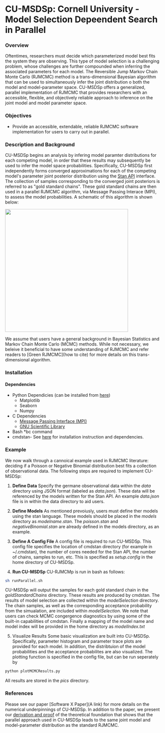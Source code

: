 # CU-MSDSp: Cornell University - Model Selection Depeendent Search in Parallel 

### Overview 
Oftentimes, researchers must decide which parameterized model best fits the system they are observing. This type of model selection is a challenging problem, whose challenges are further compounded when inferring the associated parameters for each model. The Reversible Jump Markov Chain Monte Carlo (RJMCMC) method is a trans-dimensional Bayesian algorithm that can be used to simultaneously infer the joint distribution o both the model and model-parameter space. CU-MSDSp offers a generalized, parallel implementation of RJMCMC that provides researchers with an accessible, flexible, and objectively reliable approach to inference on the joint model and model parameter space. 

### Objectives 
* Provide an accessible, extendable, reliable RJMCMC software implementation for users to carry out in parallel. 

### Description and Background
CU-MSDSp begins an analysis by infering model paramter distributions for each competing model, in order that these results may subsequently be used to infer the model space probabilities. Specifically, CU-MSDSp first independently forms converged approximations for each of the competing model's parameter joint posterior distribution using the [Stan API](https://mc-stan.org/) interface. The collection of samples corresponding to the converged joint posteriors is referred to as "gold standard chains". These gold standard chains are then used in a parallel RJMCMC algorithm, via Message Passing Interace (MPI), to assess the model probabilities. A schematic of this algorithm is shown below: 

<img src="docs/rjmcmcDiagram/rjmcmcDiagram.png" align="center" width="400" />

We assume that users have a general background in Bayesian Statistics and Markov Chain Monte Carlo (MCMC) methods. While not necessary, we beleive it beneficial to have some understanding of RJMCMC and refer readers to [Green RJMCMC](how to cite) for more details on this trans-dimensional algorithm. 

### Installation 
#### Dependencies 
* Python Dependicies (can be installed from [here](https://www.scipy.org/install.html))
	* Matplotlib 
 	* Seaborn
	* Numpy 
* C Dependencies 
	* [Message Passing Interface (MPI)](https://www.open-mpi.org/)
	* [GNU Scientific Library](https://www.gnu.org/software/gsl/)
* Bash
	*bc command 
* cmdstan- See [here](https://mc-stan.org/docs/2_24/cmdstan-guide/cmdstan-installation.html#git-clone.section)  for installation instruction and dependencies. 

### Example 
We now walk through a cannoical example used in RJMCMC literature: deciding if a Poisson or Negative Binomial distribution best fits a collection of observational data. The following steps are required to implement CU-MSDSp:

1. **Define Data** 
	Specify the germane observational data within the *data* directory using JSON format (labeled as *data.json*). These data will be referenced by the models written for the Stan API. An example *data.json* file is in within the data directory to aid users. 

2. **Define Models**
	As mentioned prevoiusly, users must define ther models using the stan language. These models should be placed in the *models* directory as *modelname.stan*. The *poisson.stan* and *negativeBinomial.stan* are already defined in the models directory, as an example. 

3. **Define A Config File** 
	A config file is required to run CU-MSDSp. This config file specifies the location of cmdstan directory (for example in ~/.cmdstan), the number of cores needed for the Stan API, the number of chains, samples to run, etc. This is specified as *setup.config* in the home directory of CU-MSDSp. 

4. **Run CU-MSDSp** 
CU-RJMCMp is run in bash as follows:

```bash
sh runParallel.sh
```

CU-MSDSp will output the samples for each gold standard chain in the *goldStandardChains* directory. These results are produced by cmdstan. The results of model selection are collected within the *modelSelection* directory. The chain samples, as well as the corresponding acceptance probability from the simualation, are included within *modelSelection*. We note that users can check MCMC congergence diagnostics by using some of the built-in capabilities of cmdstan. Finally a mapping of the model name and model index will be provided in the home directory as *modelIndex.txt*

5. Visualize Results
Some basic visualization are built into CU-MSDSp. Specifically, parameter histogram and parameter trace plots are provided for each model. In addition, the distribtuion of the model probabilities and the acceptance probabilites are also visualized. The plotting function is specified in the config file, but can be run seperately by 

```bash
python plotMCMCResults.py
```

All results are stored in the *pics* directory. 

### References 
Please see our paper [Software X Paper](A link) for more details on the numerical underpinnings of CU-MSDSp. In addition to the paper, we present our [derivation and proof](https://github.com/jtchavisIII/CU-MSDSp/blob/master/docs/CU_MSDSp_Theoretical_Underpinnings.pdf) of the theoretical foundation that shows that the parallel approach used in CU-MSDSp leads to the same joint model and model-parameter distribution as the standard RJMCMC.
